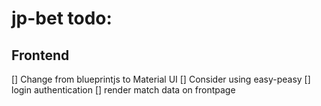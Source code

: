 # jp-bet todo:

## Frontend

[] Change from blueprintjs to Material UI
[] Consider using easy-peasy
[] login authentication
[] render match data on frontpage
